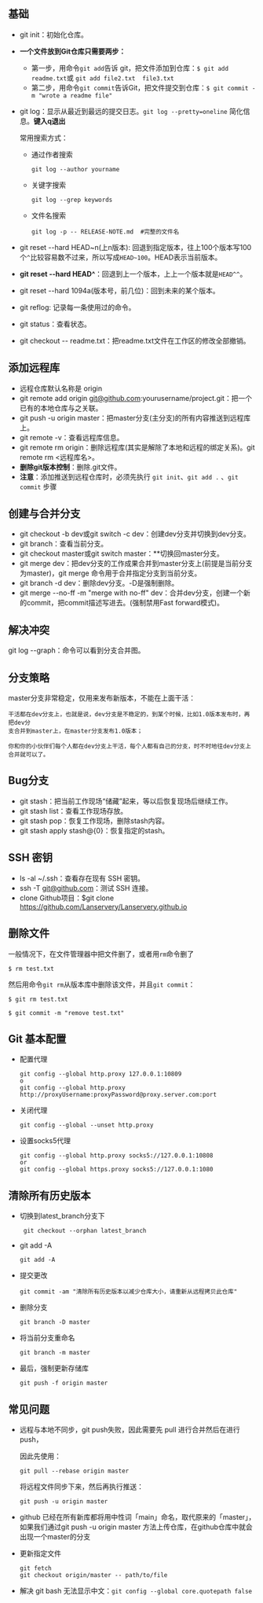 ## 基础

+ git init：初始化仓库。

+ **一个文件放到Git仓库只需要两步：**
  - 第一步，用命令`git add`告诉 git，把文件添加到仓库：`$ git add readme.txt`或 `git add file2.txt  file3.txt`
  - 第二步，用命令`git commit`告诉Git，把文件提交到仓库：`$ git commit -m "wrote a readme file"`

+ git log：显示从最近到最远的提交日志。`git log --pretty=oneline` 简化信息。**键入q退出**

  常用搜索方式：

  - 通过作者搜索

    ```git
    git log --author yourname
    ```

  - 关键字搜索

    ```git
    git log --grep keywords
    ```

  - 文件名搜索

    ```git
    git log -p -- RELEASE-NOTE.md  #完整的文件名
    ```

+ git reset --hard HEAD~n(上n版本): 回退到指定版本，往上100个版本写100个`^`比较容易数不过来，所以写成`HEAD~100`。HEAD表示当前版本。

+ **git reset --hard HEAD^**：回退到上一个版本，上上一个版本就是`HEAD^^`。

+ git reset --hard 1094a(版本号，前几位)：回到未来的某个版本。

+ git reflog: 记录每一条使用过的命令。

+ git status：查看状态。

+ git checkout -- readme.txt：把readme.txt文件在工作区的修改全部撤销。

## 添加远程库

+ 远程仓库默认名称是 origin
+ git remote add origin git@github.com:yourusername/project.git：把一个已有的本地仓库与之关联。
+ git push -u origin master：把master分支(主分支)的所有内容推送到远程库上。
+ git remote -v：查看远程库信息。
+ git remote rm origin：删除远程库(其实是解除了本地和远程的绑定关系)。git remote rm <远程库名>。
+ **删除git版本控制**：删除.git文件。
+ **注意**：添加推送到远程仓库时，必须先执行 `git init`、`git add .` 、`git commit` 步骤

创建与合并分支
-----------------
+ git checkout -b dev或git switch -c dev：创建dev分支并切换到dev分支。
+ git branch：查看当前分支。
+ git checkout master或git switch master：**切换回master分支。
+ git merge dev：把dev分支的工作成果合并到master分支上(前提是当前分支为master)，git merge 命令用于合并指定分支到当前分支。
+ git branch -d dev：删除dev分支。-D是强制删除。
+ git merge --no-ff -m "merge with no-ff" dev：合并dev分支，创建一个新的commit，把commit描述写进去。(强制禁用Fast forward模式)。

解决冲突
------------
git log --graph：命令可以看到分支合并图。

分支策略
-------------
master分支非常稳定，仅用来发布新版本，不能在上面干活：

```
干活都在dev分支上，也就是说，dev分支是不稳定的，到某个时候，比如1.0版本发布时，再把dev分
支合并到master上，在master分支发布1.0版本；

你和你的小伙伴们每个人都在dev分支上干活，每个人都有自己的分支，时不时地往dev分支上合并就可以了。
```



Bug分支
------------------
+ git stash：把当前工作现场“储藏”起来，等以后恢复现场后继续工作。
+ git stash list：查看工作现场存放。
+ git stash pop：恢复工作现场，删除stash内容。
+ git stash apply stash@{0}：恢复指定的stash。

SSH 密钥
-------------------------
+ ls -al ~/.ssh：查看存在现有 SSH 密钥。
+ ssh -T git@github.com：测试 SSH 连接。
+ clone Github项目：$git clone https://github.com/Lanservery/Lanservery.github.io

## 删除文件

一般情况下，在文件管理器中把文件删了，或者用`rm`命令删了

```git
$ rm test.txt
```

然后用命令`git rm`从版本库中删除该文件，并且`git commit`：

```git
$ git rm test.txt

$ git commit -m "remove test.txt"
```

## Git 基本配置

+ 配置代理

  ```git
  git config --global http.proxy 127.0.0.1:10809
  o
  git config --global http.proxy http://proxyUsername:proxyPassword@proxy.server.com:port
  ```

+ 关闭代理

  ```git
  git config --global --unset http.proxy
  ```

+ 设置socks5代理

  ```git
  git config --global http.proxy socks5://127.0.0.1:10808
  or
  git config --global https.proxy socks5://127.0.0.1:1080
  ```

## 清除所有历史版本
+ 切换到latest_branch分支下
  ```git
   git checkout --orphan latest_branch
  ```
+ git add -A
  ```git
  git add -A
  ```
+ 提交更改
  ```git
  git commit -am "清除所有历史版本以减少仓库大小，请重新从远程拷贝此仓库"
  ```
+ 删除分支
  ```git
  git branch -D master
  ```
+ 将当前分支重命名
  ```git
  git branch -m master
  ```
+ 最后，强制更新存储库
  ```git
  git push -f origin master
  ```


## 常见问题

+ 远程与本地不同步，git push失败，因此需要先 pull 进行合并然后在进行 push，

  因此先使用：

  ```git
  git pull --rebase origin master
  ```

  将远程文件同步下来，然后再执行推送：

  ```git
  git push -u origin master
  ```

+ github 已经在所有新库都将用中性词「main」命名，取代原来的「master」，如果我们通过git push -u origin master 方法上传仓库，在github仓库中就会出现一个master的分支

+ 更新指定文件

  ```git
  git fetch
  git checkout origin/master -- path/to/file
  ```

+ 解决 git bash 无法显示中文：`git config --global core.quotepath false`